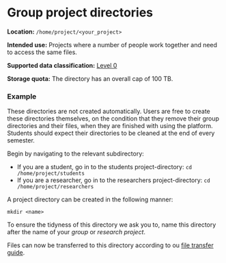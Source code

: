 # Group project directories
**Location:** `/home/project/<your_project>`

**Intended use:** Projects where a number of people work together and need to access the same files.

**Supported data classification:** [Level 0](https://www.security.aau.dk/data-classification/the-four-data-types-at-aau)

**Storage quota:** The directory has an overall cap of 100 TB.


### Example
These directories are not created automatically. Users are free to create these directories themselves, on the condition that they remove their group directories and their files, when they are finished with using the platform. Students should expect their directories to be cleaned at the end of every semester.

Begin by navigating to the relevant subdirectory:

- If you are a student, go in to the students project-directory: `cd /home/project/students`
- If you are a researcher, go in to the researchers project-directory: `cd /home/project/researchers`

A project directory can be created in the following manner:

    mkdir <name> 

To ensure the tidyness of this directory we ask you to, name this directory after the name of your *group* or *research project*.

Files can now be transferred to this directory according to ou [file transfer guide](./transfer_files.md).
